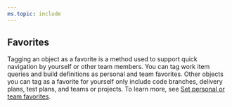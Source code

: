 ```yaml
---
ms.topic: include
---
```


## Favorites

Tagging an object as a favorite is a method used to support quick navigation by yourself or other team members. You can tag work item queries and build definitions as personal and team favorites. Other objects you can tag as a favorite for yourself only include code branches, delivery plans, test plans, and teams or projects. To learn more, see [Set personal or team favorites](/azure/devops/project/navigation/set-favorites).
